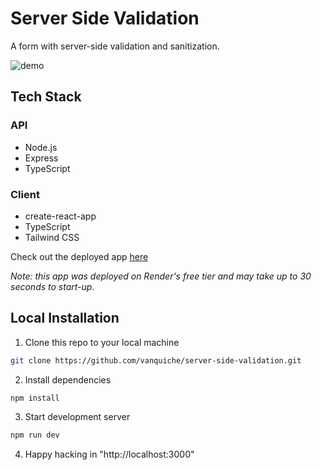 # Server Side Validation

A form with server-side validation and sanitization.

![demo](https://res.cloudinary.com/dvrs8gsj3/image/upload/v1668926577/walkie-buddy/chrome-capture-2022-10-20_xcxjba.gif)

## Tech Stack

### API

- Node.js
- Express
- TypeScript

### Client

- create-react-app
- TypeScript
- Tailwind CSS

Check out the deployed app [here](https://walkie-buddy.onrender.com/)

_Note: this app was deployed on Render's free tier and may take up to 30 seconds to start-up._

## Local Installation

1. Clone this repo to your local machine

```sh
git clone https://github.com/vanquiche/server-side-validation.git
```

2. Install dependencies

```sh
npm install
```

3. Start development server

```sh
npm run dev
```

4. Happy hacking in "http://localhost:3000"
